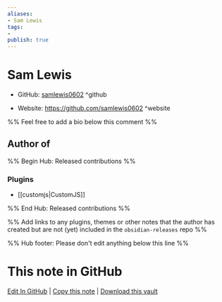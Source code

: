 ```yaml
---
aliases:
- Sam Lewis
tags:
- 
publish: true
---
```


# Sam Lewis

- GitHub: [samlewis0602](https://github.com/samlewis0602/) ^github
<!-- - Discord: `@` ^discord-->
- Website: <https://github.com/samlewis0602> ^website
<!-- - [[Publish sites|Publish site]]: ^publish-->

%% Feel free to add a bio below this comment %%


## Author of

%% Begin Hub: Released contributions %%
### Plugins
- [[customjs|CustomJS]]

%% End Hub: Released contributions %%

%% Add links to any plugins, themes or other notes that the author has created but are not (yet) included in the `obsidian-releases` repo %%

<!--
### Unlisted plugins
-->

<!--
### Others
-->

<!--
## Sponsor this author

- [[GitHub sponsors]]: [Sponsor @samlewis0602 on GitHub Sponsors](https://github.com/sponsors/samlewis0602) ^github-sponsor
- [[Buy me a coffee]]: ^buy-me-a-coffee
- [[PayPal]]: ^paypal
- [[Patreon]]: ^patreon

-->

<!--
## Follow this author
-->

<!-- - [[YouTube Channels|On YouTube]]: <https://> ^youtube-->
<!-- - Twitter: <https://> ^twitter-->
<!-- - ... -->

%% Hub footer: Please don't edit anything below this line %%

# This note in GitHub

<span class="git-footer">[Edit In GitHub](https://github.dev/obsidian-community/obsidian-hub/blob/main/01%20-%20Community/People/samlewis0602.md "git-hub-edit-note") | [Copy this note](https://raw.githubusercontent.com/obsidian-community/obsidian-hub/main/01%20-%20Community/People/samlewis0602.md "git-hub-copy-note") | [Download this vault](https://github.com/obsidian-community/obsidian-hub/archive/refs/heads/main.zip "git-hub-download-vault") </span>
